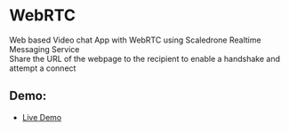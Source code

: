 # WebRTC
 Web based Video chat App with WebRTC using Scaledrone Realtime Messaging Service <br>
 Share the URL of the webpage to the recipient to enable a handshake and attempt a connect

## Demo:
 * [Live Demo](https://painlessdeath09.github.io/WebRTC/index.html)

